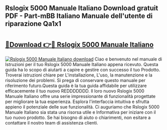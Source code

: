 ## Rslogix 5000 Manuale Italiano Download gratuit PDF - Part-mBB Italiano Manuale dell'utente di riparazione Qa1x1

# <h2><a href="http://dfb9a4f.blite.top/?on=Rslogix+5000+Manuale+Italiano">🔗Download 👉🔴 Rslogix 5000 Manuale Italiano</a></h2>

[![Rslogix 5000 Manuale Italiano download](https://i.imgur.com/lujVjoI.png)](http://dfb9a4f.blite.top/?on=Rslogix+5000+Manuale+Italiano)
Ciao e benvenuto nel manuale di Istruzioni per il tuo Rslogix 5000 Manuale Italiano appena ricevuto. Questa guida ha lo scopo di aiutarti a capire e gestire con successo il tuo Prodotto. Troverai istruzioni chiare per L'installazione, L'uso, la manutenzione e la risoluzione dei problemi. Si prega di conservare questo manuale per riferimento futuro.Questa guida è la tua guida affidabile per utilizzare efficacemente il tuo nuovo REDDDDDDD. Il loro nuovo Rslogix 5000 Manuale Italiano offre una serie impressionante di funzionalità progettate per migliorare la tua esperienza. Esplora l'interfaccia intuitiva e sfrutta appieno il potenziale delle sue funzionalità. Ci auguriamo che Rslogix 5000 Manuale Italiano sia stata una risorsa utile e Informativa per iniziare con il tuo nuovo prodotto. Se hai bisogno di aiuto o chiarimenti, non esitare a contattare il nostro team di assistenza clienti.
